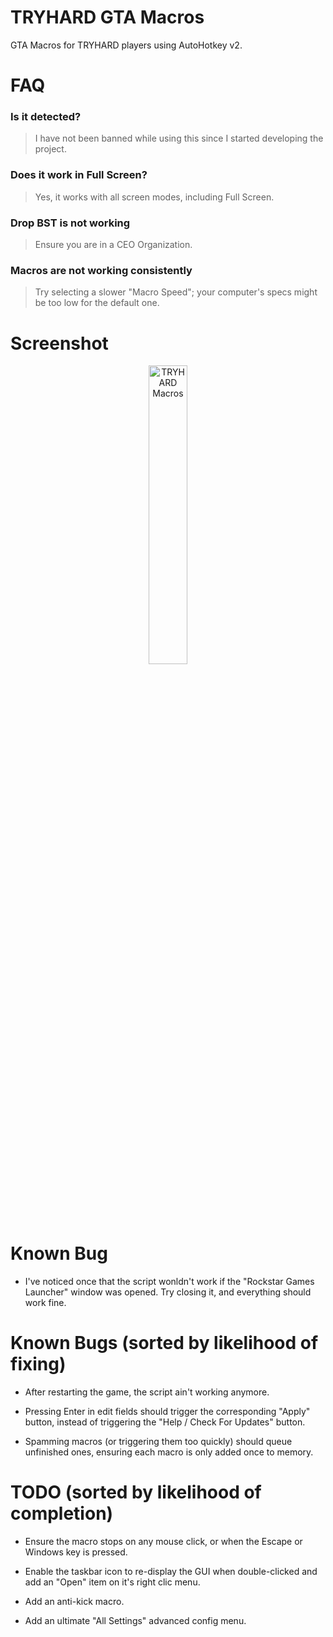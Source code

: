 # TRYHARD GTA Macros

GTA Macros for TRYHARD players using AutoHotkey v2.

# FAQ

### Is it detected?

> I have not been banned while using this since I started developing the project.

### Does it work in Full Screen?

> Yes, it works with all screen modes, including Full Screen.

### Drop BST is not working

> Ensure you are in a CEO Organization.

### Macros are not working consistently

> Try selecting a slower "Macro Speed"; your computer's specs might be too low for the default one.

# Screenshot

<div align="center">
  <img src="https://github.com/user-attachments/assets/0697b029-50cb-4b8a-bd07-691aecc8a0c2" alt="TRYHARD Macros" style="width: 35%;">
</div>

# Known Bug

- I've noticed once that the script wonldn't work if the "Rockstar Games Launcher" window was opened. Try closing it, and everything should work fine.

# Known Bugs (sorted by likelihood of fixing)

- After restarting the game, the script ain't working anymore.

- Pressing Enter in edit fields should trigger the corresponding "Apply" button, instead of triggering the "Help / Check For Updates" button.

- Spamming macros (or triggering them too quickly) should queue unfinished ones, ensuring each macro is only added once to memory.


# TODO (sorted by likelihood of completion)

- Ensure the macro stops on any mouse click, or when the Escape or Windows key is pressed.

- Enable the taskbar icon to re-display the GUI when double-clicked and add an "Open" item on it's right clic menu.

- Add an anti-kick macro.

- Add an ultimate "All Settings" advanced config menu.
